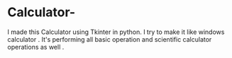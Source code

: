 # Calculator-
I made this Calculator using Tkinter in python. I try to make it like windows calculator . It's performing all basic operation and scientific calculator operations as well .
